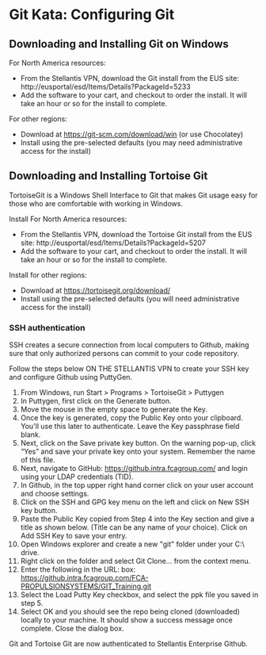 # Git Kata: Configuring Git


## Downloading and Installing Git on Windows

For North America resources:
* From the Stellantis VPN, download the Git install from the EUS site: http://eusportal/esd/Items/Details?PackageId=5233 
* Add the software to your cart, and checkout to order the install. It will take an hour or so for the install to complete.


For other regions:
* Download at https://git-scm.com/download/win (or use Chocolatey)
* Install using the pre-selected defaults (you may need administrative access for the install)


## Downloading and Installing Tortoise Git

TortoiseGit is a Windows Shell Interface to Git that makes Git usage easy for those who are comfortable with working in Windows. 

Install For North America resources:
* From the Stellantis VPN, download the Tortoise Git install from the EUS site: http://eusportal/esd/Items/Details?PackageId=5207
* Add the software to your cart, and checkout to order the install. It will take an hour or so for the install to complete.


Install for other regions:
* Download at https://tortoisegit.org/download/
* Install using the pre-selected defaults (you will need administrative access for the install)


### SSH authentication

SSH creates a secure connection from local computers to Github, making sure that only authorized persons can commit to your code repository. 

Follow the steps below ON THE STELLANTIS VPN to create your SSH key and configure Github using PuttyGen.

1. From Windows, run Start > Programs > TortoiseGit > Puttygen
2. In Puttygen, first click on the Generate button.
3. Move the mouse in the empty space to generate the Key.
4. Once the key is generated, copy the Public Key onto your clipboard. You'll use this later to authenticate. Leave the Key passphrase field blank. 
5. Next, click on the Save private key button. On the warning pop-up, click “Yes” and save your private key onto your system. Remember the name of this file.
6. Next, navigate to GitHub: https://github.intra.fcagroup.com/  and login using your LDAP credentials (TID).
7. In Github, in the top upper right hand corner click on your user account and choose settings.
8. Click on the SSH and GPG key menu on the left and click on New SSH key button.
9. Paste the Public Key copied from Step 4 into the Key section and give a title as shown below. (Title can be any name of your choice). Click on Add SSH Key to save your entry.
10. Open Windows explorer and create a new "git" folder under your C:\ drive. 
11. Right click on the folder and select Git Clone... from the context menu.
12. Enter the following in the URL: box: https://github.intra.fcagroup.com/FCA-PROPULSIONSYSTEMS/GIT_Training.git 
13. Select the Load Putty Key checkbox, and select the ppk file you saved in step 5.
14. Select OK and you should see the repo being cloned (downloaded) locally to your machine. It should show a success message once complete. Close the dialog box.

Git and Tortoise Git are now authenticated to Stellantis Enterprise Github.
 
